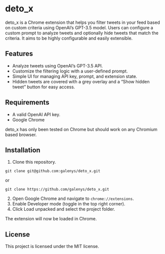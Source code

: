 # deto_x

deto_x is a Chrome extension that helps you filter tweets in your feed based on custom criteria using OpenAI’s GPT-3.5 model. Users can configure a custom prompt to analyze tweets and optionally hide tweets that match the criteria. It aims to be highly configurable and easily extensible.

## Features

- Analyze tweets using OpenAI’s GPT-3.5 API.
- Customize the filtering logic with a user-defined prompt.
- Simple UI for managing API key, prompt, and extension state.
- Hidden tweets are covered with a grey overlay and a “Show hidden tweet” button for easy access.

## Requirements

- A valid OpenAI API key.
- Google Chrome

deto_x has only been tested on Chrome but should work on any Chromium based browser.

## Installation

1. Clone this repository.
```
git clone git@github.com:galenys/deto_x.git 
```
or
```
git clone https://github.com/galenys/deto_x.git
```
2. Open Google Chrome and navigate to `chrome://extensions`.
3. Enable Developer mode (toggle in the top right corner).
4. Click Load unpacked and select the project folder.

The extension will now be loaded in Chrome.

## License

This project is licensed under the MIT license.